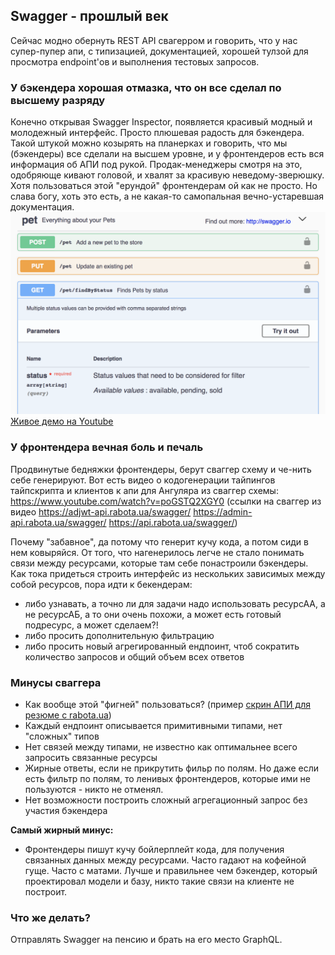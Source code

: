 ## Swagger - прошлый век

Сейчас модно обернуть REST API свагерром и говорить, что у нас супер-пупер апи, с типизацией, документацией, хорошей тулзой для просмотра endpoint'ов и выполнения тестовых запросов.

### У бэкендера хорошая отмазка, что он все сделал по высшему разряду

Конечно открывая Swagger Inspector, появляется красивый модный и молодежный интерфейс. Просто плюшевая радость для бэкендера. Такой штукой можно козырять на планерках и говорить, что мы (бэкендеры) все сделали на высшем уровне, и у фронтендеров есть вся информация об АПИ под рукой. Продак-менеджеры смотря на это, одобряюще кивают головой, и хвалят за красивую неведому-зверюшку. Хотя пользоваться этой "ерундой" фронтендерам ой как не просто. Но слава богу, хоть это есть, а не какая-то самопальная вечно-устаревшая документация.
![Swagger Inspector](./swagger_inspector.png)
[Живое демо на Youtube](https://www.youtube.com/watch?v=BeclZb68m_s)

### У фронтендера вечная боль и печаль

Продвинутые бедняжки фронтендеры, берут сваггер схему и че-нить себе генерируют.
Вот есть видео о кодогенерации тайпингов тайпскрипта и клиентов к апи для Ангуляра из сваггер схемы:
https://www.youtube.com/watch?v=poGSTQ2XGY0 (ссылки на сваггер из видео https://adjwt-api.rabota.ua/swagger/ https://admin-api.rabota.ua/swagger/ https://api.rabota.ua/swagger/)

Почему "забавное", да потому что генерит кучу кода, а потом сиди в нем ковыряйся. От того, что нагенерилось легче не стало понимать связи между ресурсами, которые там себе понастроили бэкендеры. Как тока придеться строить интерфейс из нескольких зависимых между собой ресурсов, пора идти к бекендерам:
- либо узнавать, а точно ли для задачи надо использовать ресурсАА, а не ресурсАБ, а то они очень похожи, а может есть готовый подресурс, а может сделаем?!
- либо просить дополнительную фильтрацию
- либо просить новый агрегированный ендпоинт, чтоб сократить количество запросов и общий объем всех ответов

### Минусы сваггера
- Как вообще этой "фигней" пользоваться? (пример [скрин АПИ для резюме с rabota.ua](./rabota-ua-resume.png))
- Каждый ендпоинт описывается примитивными типами, нет "сложных" типов
- Нет связей между типами, не известно как оптимальнее всего запросить связанные ресурсы
- Жирные ответы, если не прикрутить фильр по полям. Но даже если есть фильтр по полям, то ленивых фронтендеров, которые ими не пользуются - никто не отменял.
- Нет возможности построить сложный агрегационный запрос без участия бэкендера

**Самый жирный минус:**
- Фронтендеры пишут кучу бойлерплейт кода, для получения связанных данных между ресурсами. Часто гадают на кофейной гуще. Часто с матами. Лучше и правильнее чем бэкендер, который проектировал модели и базу, никто такие связи на клиенте не построит.

### Что же делать?
Отправлять Swagger на пенсию и брать на его место GraphQL.